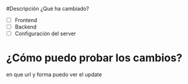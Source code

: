 #Descripción 
¿Qué ha cambiado?

- [ ] Frontend
- [ ] Backend
- [ ] Configuración del server

# ¿Cómo puedo probar los cambios?
en que url y forma puedo ver el update
